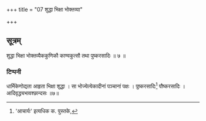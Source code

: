 +++
title = "07 शुद्धा भिक्षा भोक्तव्या"

+++
## सूत्रम्
शुद्धा भिक्षा भोक्तव्यैककुणिकौ काण्वकुत्सौ तथा पुष्करसादिः ॥ ७ ॥  
### टिप्पनी
धार्मिकेणोद्यता आहृता भिक्षा शुद्धा । सा भोज्येत्येकादीनां पञ्चानां पक्षः । पुष्करसादिः[^३] पौष्करसादिः । आदिवृद्ध्यभावश्छान्दसः ॥७॥  


[^३]:

    'आचार्यः' इत्यधिक क. पुस्तके,

